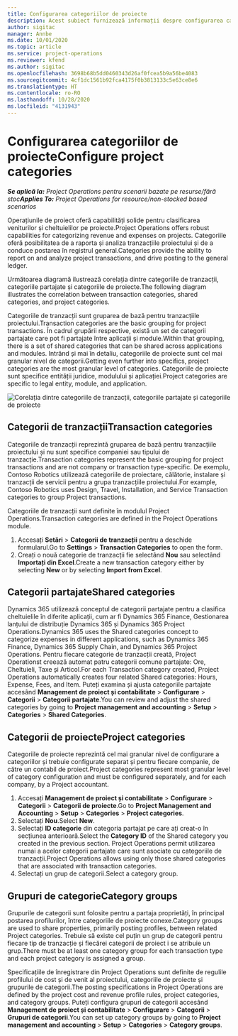 ```yaml
---
title: Configurarea categoriilor de proiecte
description: Acest subiect furnizează informații despre configurarea categoriilor de proiect.
author: sigitac
manager: Annbe
ms.date: 10/01/2020
ms.topic: article
ms.service: project-operations
ms.reviewer: kfend
ms.author: sigitac
ms.openlocfilehash: 3698b68b5dd0460343d26af0fcea5b9a56be4083
ms.sourcegitcommit: 4cf1dc1561b92fca4175f0b3813133c5e63ce8e6
ms.translationtype: HT
ms.contentlocale: ro-RO
ms.lasthandoff: 10/28/2020
ms.locfileid: "4131943"
---
```

# <a name="configure-project-categories"></a><span data-ttu-id="706e1-103">Configurarea categoriilor de proiecte</span><span class="sxs-lookup"><span data-stu-id="706e1-103">Configure project categories</span></span>

<span data-ttu-id="706e1-104">_**Se aplică la:** Project Operations pentru scenarii bazate pe resurse/fără stoc_</span><span class="sxs-lookup"><span data-stu-id="706e1-104">_**Applies To:** Project Operations for resource/non-stocked based scenarios_</span></span>

<span data-ttu-id="706e1-105">Operațiunile de proiect oferă capabilități solide pentru clasificarea veniturilor și cheltuielilor pe proiecte.</span><span class="sxs-lookup"><span data-stu-id="706e1-105">Project Operations offers robust capabilities for categorizing revenue and expenses on projects.</span></span> <span data-ttu-id="706e1-106">Categoriile oferă posibilitatea de a raporta și analiza tranzacțiile proiectului și de a conduce postarea în registrul general.</span><span class="sxs-lookup"><span data-stu-id="706e1-106">Categories provide the ability to report on and analyze project transactions, and drive posting to the general ledger.</span></span>

<span data-ttu-id="706e1-107">Următoarea diagramă ilustrează corelația dintre categoriile de tranzacții, categoriile partajate și categoriile de proiecte.</span><span class="sxs-lookup"><span data-stu-id="706e1-107">The following diagram illustrates the correlation between transaction categories, shared categories, and project categories.</span></span> 

<span data-ttu-id="706e1-108">Categoriile de tranzacții sunt gruparea de bază pentru tranzacțiile proiectului.</span><span class="sxs-lookup"><span data-stu-id="706e1-108">Transaction categories are the basic grouping for project transactions.</span></span> <span data-ttu-id="706e1-109">În cadrul grupării respective, există un set de categorii partajate care pot fi partajate între aplicații și module.</span><span class="sxs-lookup"><span data-stu-id="706e1-109">Within that grouping, there is a set of shared categories that can be shared across applications and modules.</span></span> <span data-ttu-id="706e1-110">Intrând și mai în detaliu, categoriile de proiecte sunt cel mai granular nivel de categorii.</span><span class="sxs-lookup"><span data-stu-id="706e1-110">Getting even further into specifics, project categories are the most granular level of categories.</span></span> <span data-ttu-id="706e1-111">Categoriile de proiecte sunt specifice entității juridice, modulului și aplicației.</span><span class="sxs-lookup"><span data-stu-id="706e1-111">Project categories are specific to legal entity, module, and application.</span></span>

![Corelația dintre categoriile de tranzacții, categoriile partajate și categoriile de proiecte](media/project-categories.png)

## <a name="transaction-categories"></a><span data-ttu-id="706e1-113">Categorii de tranzacții</span><span class="sxs-lookup"><span data-stu-id="706e1-113">Transaction categories</span></span>

<span data-ttu-id="706e1-114">Categoriile de tranzacții reprezintă gruparea de bază pentru tranzacțiile proiectului și nu sunt specifice companiei sau tipului de tranzacție.</span><span class="sxs-lookup"><span data-stu-id="706e1-114">Transaction categories represent the basic grouping for project transactions and are not company or transaction type-specific.</span></span> <span data-ttu-id="706e1-115">De exemplu, Contoso Robotics utilizează categoriile de proiectare, călătorie, instalare și tranzacții de servicii pentru a grupa tranzacțiile proiectului.</span><span class="sxs-lookup"><span data-stu-id="706e1-115">For example, Contoso Robotics uses Design, Travel, Installation, and Service Transaction categories to group Project transactions.</span></span>

<span data-ttu-id="706e1-116">Categoriile de tranzacții sunt definite în modulul Project Operations.</span><span class="sxs-lookup"><span data-stu-id="706e1-116">Transaction categories are defined in the Project Operations module.</span></span> 
1. <span data-ttu-id="706e1-117">Accesați **Setări** \> **Categorii de tranzacții** pentru a deschide formularul.</span><span class="sxs-lookup"><span data-stu-id="706e1-117">Go to **Settings** \> **Transaction Categories** to open the form.</span></span> 
2. <span data-ttu-id="706e1-118">Creați o nouă categorie de tranzacții fie selectând **Nou** sau selectând **Importați din Excel**.</span><span class="sxs-lookup"><span data-stu-id="706e1-118">Create a new transaction category either by selecting **New** or by selecting **Import from Excel**.</span></span>

## <a name="shared-categories"></a><span data-ttu-id="706e1-119">Categorii partajate</span><span class="sxs-lookup"><span data-stu-id="706e1-119">Shared categories</span></span>

<span data-ttu-id="706e1-120">Dynamics 365 utilizează conceptul de categorii partajate pentru a clasifica cheltuielile în diferite aplicații, cum ar fi Dynamics 365 Finance, Gestionarea lanțului de distribuție Dynamics 365 și Dynamics 365 Project Operations.</span><span class="sxs-lookup"><span data-stu-id="706e1-120">Dynamics 365 uses the Shared categories concept to categorize expenses in different applications, such as Dynamics 365 Finance, Dynamics 365 Supply Chain, and Dynamics 365 Project Operations.</span></span> <span data-ttu-id="706e1-121">Pentru fiecare categorie de tranzacții creată, Project Operationst creează automat patru categorii comune partajate: Ore, Cheltuieli, Taxe și Articol.</span><span class="sxs-lookup"><span data-stu-id="706e1-121">For each Transaction category created, Project Operations automatically creates four related Shared categories: Hours, Expense, Fees, and Item.</span></span> <span data-ttu-id="706e1-122">Puteți examina și ajusta categoriile partajate accesând **Management de proiect și contabilitate** \> **Configurare** \> **Categorii** \> **Categorii partajate**.</span><span class="sxs-lookup"><span data-stu-id="706e1-122">You can review and adjust the shared categories by going to **Project management and accounting** \> **Setup** \> **Categories** \> **Shared Categories**.</span></span>

## <a name="project-categories"></a><span data-ttu-id="706e1-123">Categorii de proiecte</span><span class="sxs-lookup"><span data-stu-id="706e1-123">Project categories</span></span>

<span data-ttu-id="706e1-124">Categoriile de proiecte reprezintă cel mai granular nivel de configurare a categoriilor și trebuie configurate separat și pentru fiecare companie, de către un contabil de proiect.</span><span class="sxs-lookup"><span data-stu-id="706e1-124">Project categories represent most granular level of category configuration and must be configured separately, and for each company, by a Project accountant.</span></span>

1. <span data-ttu-id="706e1-125">Accesați **Management de proiect și contabilitate** \> **Configurare** \> **Categorii** \> **Categorii de proiecte**.</span><span class="sxs-lookup"><span data-stu-id="706e1-125">Go to **Project Management and Accounting** \> **Setup** \> **Categories** \> **Project categories**.</span></span>
2. <span data-ttu-id="706e1-126">Selectați **Nou**.</span><span class="sxs-lookup"><span data-stu-id="706e1-126">Select **New**.</span></span>
3. <span data-ttu-id="706e1-127">Selectați **ID categorie** din categoria partajat pe care ați creat-o în secțiunea anterioară.</span><span class="sxs-lookup"><span data-stu-id="706e1-127">Select the **Category ID** of the Shared category you created in the previous section.</span></span> <span data-ttu-id="706e1-128">Project Operations permit utilizarea numai a acelor categorii partajate care sunt asociate cu categoriile de tranzacții.</span><span class="sxs-lookup"><span data-stu-id="706e1-128">Project Operations allows using only those shared categories that are associated with transaction categories.</span></span>
4. <span data-ttu-id="706e1-129">Selectați un grup de categorii.</span><span class="sxs-lookup"><span data-stu-id="706e1-129">Select a category group.</span></span>

## <a name="category-groups"></a><span data-ttu-id="706e1-130">Grupuri de categorie</span><span class="sxs-lookup"><span data-stu-id="706e1-130">Category groups</span></span>

<span data-ttu-id="706e1-131">Grupurile de categorii sunt folosite pentru a partaja proprietăți, în principal postarea profilurilor, între categoriile de proiecte conexe.</span><span class="sxs-lookup"><span data-stu-id="706e1-131">Category groups are used to share properties, primarily posting profiles, between related Project categories.</span></span> <span data-ttu-id="706e1-132">Trebuie să existe cel puțin un grup de categorii pentru fiecare tip de tranzacție și fiecărei categorii de proiect i se atribuie un grup.</span><span class="sxs-lookup"><span data-stu-id="706e1-132">There must be at least one category group for each transaction type and each project category is assigned a group.</span></span>

<span data-ttu-id="706e1-133">Specificațiile de înregistrare din Project Operations sunt definite de regulile profilului de cost și de venit al proiectului, categoriile de proiecte și grupurile de categorii.</span><span class="sxs-lookup"><span data-stu-id="706e1-133">The posting specifications in Project Operations are defined by the project cost and revenue profile rules, project categories, and category groups.</span></span> <span data-ttu-id="706e1-134">Puteți configura grupuri de categorii accesând **Management de proiect și contabilitate** \> **Configurare** \> **Categorii** \> **Grupuri de categorii**.</span><span class="sxs-lookup"><span data-stu-id="706e1-134">You can set up category groups by going to **Project management and accounting** \> **Setup** \> **Categories** \> **Category groups**.</span></span>
